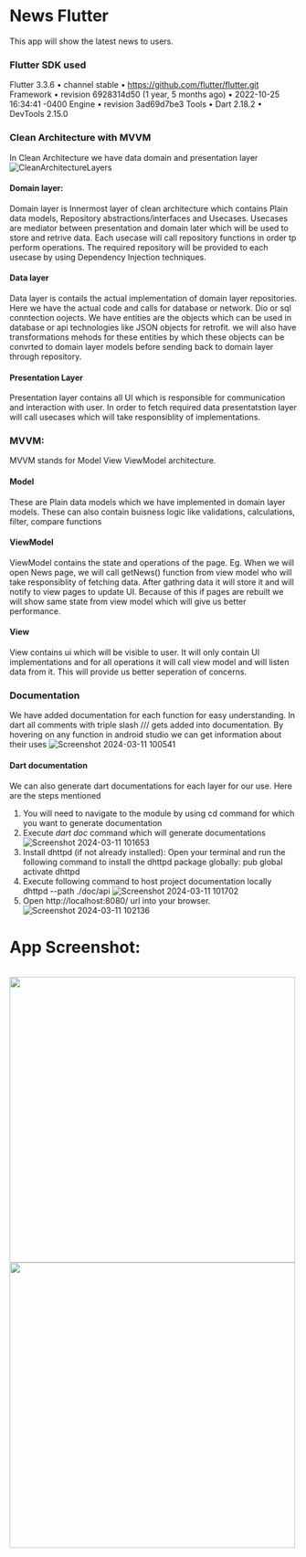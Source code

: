 # News Flutter

This app will show the latest news to users.

### Flutter SDK used

Flutter 3.3.6 • channel stable • https://github.com/flutter/flutter.git
Framework • revision 6928314d50 (1 year, 5 months ago) • 2022-10-25 16:34:41 -0400
Engine • revision 3ad69d7be3
Tools • Dart 2.18.2 • DevTools 2.15.0

### Clean Architecture with MVVM
In Clean Architecture we have data domain and presentation layer
![CleanArchitectureLayers](https://github.com/SaurabhS120/news_flutter/assets/70626113/1ec19f43-fa06-4171-9415-1c1cf07f3f25)
#### Domain layer:
Domain layer is Innermost layer of clean architecture which contains Plain data models, Repository abstractions/interfaces and Usecases.
Usecases are mediator between presentation and domain later which will be used to store and retrive data. Each usecase will call repository functions in order tp perform operations.
The required repository will be provided to each usecase by using Dependency Injection techniques.

#### Data layer
Data layer is contails the actual implementation of domain layer repositories. Here we have the actual code and calls for database or network. Dio or sql conntection oojects.
We have entities are the objects which can be used in database or api technologies like JSON objects for retrofit. we will also have transformations mehods for these entities by which these objects can be convrted to domain layer models before sending back to domain layer through repository.

#### Presentation Layer
Presentation layer contains all UI which is responsible for communication and interaction with user. In order to fetch required data presentatstion layer will call usecases which will take responsiblity of implementations. 

### MVVM:
MVVM stands for Model View ViewModel architecture.
#### Model
These are Plain data models which we have implemented in domain layer models. These can also contain buisness logic like validations, calculations, filter, compare functions
#### ViewModel
ViewModel contains the state and operations of the page. Eg. When we will open News page, we will call getNews() function from view model who will take responsiblity of fetching data. After gathring data it will store it and will notify to view pages to update UI. Because of this if pages are rebuilt we will show same state from view model which will give us better performance.
#### View
View contains ui which will be visible to user. It will only contain UI implementations and for all operations it will call view model and will listen data from it. This will provide us better seperation of concerns.

### Documentation
We have added documentation for each function for easy understanding.
In dart all comments with triple slash /// gets added into documentation.
By hovering on any function in android studio we can get information about their uses
![Screenshot 2024-03-11 100541](https://github.com/SaurabhS120/news_flutter/assets/70626113/3e4f13f9-8e29-4b66-a474-746eae5e224c)

#### Dart documentation
We can also generate dart documentations for each layer for our use. Here are the steps mentioned
1. You will need to navigate to the module by using cd command for which you want to generate documentation
2. Execute *dart doc* command which will generate documentations
![Screenshot 2024-03-11 101653](https://github.com/SaurabhS120/news_flutter/assets/70626113/3116e63a-2c40-457e-bc09-ead2ec985fcb)
3. Install dhttpd (if not already installed):
Open your terminal and run the following command to install the dhttpd package globally:
pub global activate dhttpd
4. Execute following command to host project documentation locally
dhttpd --path ./doc/api
![Screenshot 2024-03-11 101702](https://github.com/SaurabhS120/news_flutter/assets/70626113/7b770b92-2810-41cd-9bce-7adf74f0a222)
5. Open http://localhost:8080/ url into your browser.
![Screenshot 2024-03-11 102136](https://github.com/SaurabhS120/news_flutter/assets/70626113/2d92e4e4-d205-4a5c-b91b-635ec2ee5fc5)

# App Screenshot:
<br>
<img src="https://github.com/SaurabhS120/news_flutter_presentation/assets/70626113/96a084c7-55ad-4b5f-9eec-a7902d5948f0" height=500/>
<img src="https://github.com/SaurabhS120/news_flutter_presentation/assets/70626113/dea4be3d-691c-4d58-8b38-7117d8f8effc" height=500/>


